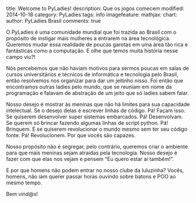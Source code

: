 title: Welcome to PyLadies!
description: Que os jogos comecem
modified: 2014-10-18
category: PyLadies
tags: info
imagefeature:
mathjax:
chart:
author: PyLadies Brasil
comments: true

O PyLadies é uma comunidade mundial que foi trazida ao Brasil com o propósito de instigar mais mulheres a entrarem na área tecnológica. Queremos mudar essa realidade de poucas garotas em uma área tão rica e fantásticas como a computação. E olhe que temos muita história nesse campo viu?!

Nós percebemos que não haviam motivos para sermos poucas em salas de cursos universitários e técnicos de informática e tecnologia pelo Brasil, então resolvemos nos organizar para dar um jeitinho nisso. Foi então que encontramos outras ladies pelo mundo, que se reuniam em nome da programação e falavam de abstração de um jeito que só ladies sabem falar.

Nosso desejo é mostrar às meninas que não há limites para sua capacidade intelectual. Se o desejo delas é escrever linhas de código. Pá! Façam isso. Se quiserem desenvolver super sistemas embarcados. Pá! Desenvolvam. Se querem só brincar fazendo algumas linhas de script python. Pá! Brinquem. E se quiserem revolucionar o mundo mesmo sem ter seu código fonte. Pá! Revolucionem. Por que vocês são capazes.

Nosso propósito não é segregar, pelo contrário, queremos criar o ambiente para que mais meninas sejam atraídas pela tecnologia. Nosso desejo é fazer com que elas nos vejam e pensem “Eu quero estar ai também!”.

E por que homens não podem entrar no nosso clube da luluzinha? Vocês, homens, não iam querer passar horas ouvindo sobre batons e POO ao mesmo tempo.

Bem vind@s!